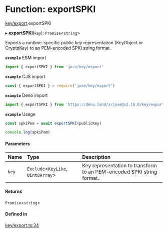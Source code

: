 # Function: exportSPKI

[key/export](../modules/key_export.md).exportSPKI

▸ **exportSPKI**(`key`): `Promise`<`string`\>

Exports a runtime-specific public key representation (KeyObject or CryptoKey) to an PEM-encoded SPKI string format.

**`example`** ESM import
```js
import { exportSPKI } from 'jose/key/export'
```

**`example`** CJS import
```js
const { exportSPKI } = require('jose/key/export')
```

**`example`** Deno import
```js
import { exportSPKI } from 'https://deno.land/x/jose@v3.18.0/key/export.ts'
```

**`example`** Usage
```js
const spkiPem = await exportSPKI(publicKey)

console.log(spkiPem)
```

#### Parameters

| Name | Type | Description |
| :------ | :------ | :------ |
| `key` | `Exclude`<[`KeyLike`](../types/types.KeyLike.md), `Uint8Array`\> | Key representation to transform to an PEM-encoded SPKI string format. |

#### Returns

`Promise`<`string`\>

#### Defined in

[key/export.ts:34](https://github.com/panva/jose/blob/v3.18.0/src/key/export.ts#L34)

